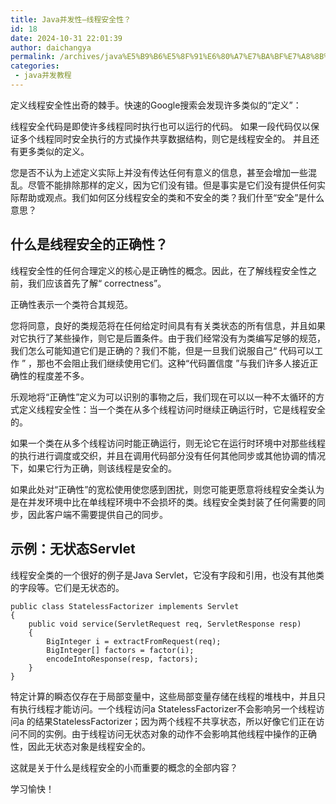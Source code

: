 ```yaml
---
title: Java并发性–线程安全性？
id: 18
date: 2024-10-31 22:01:39
author: daichangya
permalink: /archives/java%E5%B9%B6%E5%8F%91%E6%80%A7%E7%BA%BF%E7%A8%8B%E5%AE%89%E5%85%A8%E6%80%A7/
categories:
 - java并发教程
---
```


定义线程安全性出奇的棘手。快速的Google搜索会发现许多类似的“定义”：

线程安全代码是即使许多线程同时执行也可以运行的代码。
如果一段代码仅以保证多个线程同时安全执行的方式操作共享数据结构，则它是线程安全的。
并且还有更多类似的定义。

您是否不认为上述定义实际上并没有传达任何有意义的信息，甚至会增加一些混乱。尽管不能排除那样的定义，因为它们没有错。但是事实是它们没有提供任何实际帮助或观点。我们如何区分线程安全的类和不安全的类？我们什至“安全”是什么意思？

## 什么是线程安全的正确性？
线程安全性的任何合理定义的核心是正确性的概念。因此，在了解线程安全性之前，我们应该首先了解“ correctness”。

正确性表示一个类符合其规范。

您将同意，良好的类规范将在任何给定时间具有有关类状态的所有信息，并且如果对它执行了某些操作，则它是后置条件。由于我们经常没有为类编写足够的规范，我们怎么可能知道它们是正确的？我们不能，但是一旦我们说服自己“ 代码可以工作 ” ，那也不会阻止我们继续使用它们。这种“代码置信度 ”与我们许多人接近正确性的程度差不多。

乐观地将“正确性”定义为可以识别的事物之后，我们现在可以以一种不太循环的方式定义线程安全性：当一个类在从多个线程访问时继续正确运行时，它是线程安全的。

如果一个类在从多个线程访问时能正确运行，则无论它在运行时环境中对那些线程的执行进行调度或交织，并且在调用代码部分没有任何其他同步或其他协调的情况下，如果它行为正确，则该线程是安全的。

如果此处对“正确性”的宽松使用使您感到困扰，则您可能更愿意将线程安全类认为是在并发环境中比在单线程环境中不会损坏的类。线程安全类封装了任何需要的同步，因此客户端不需要提供自己的同步。

## 示例：无状态Servlet
线程安全类的一个很好的例子是Java Servlet，它没有字段和引用，也没有其他类的字段等。它们是无状态的。
```
public class StatelessFactorizer implements Servlet 
{
    public void service(ServletRequest req, ServletResponse resp) 
    {
        BigInteger i = extractFromRequest(req);
        BigInteger[] factors = factor(i);
        encodeIntoResponse(resp, factors);
    }
}
```
特定计算的瞬态仅存在于局部变量中，这些局部变量存储在线程的堆栈中，并且只有执行线程才能访问。一个线程访问a StatelessFactorizer不会影响另一个线程访问a 的结果StatelessFactorizer；因为两个线程不共享状态，所以好像它们正在访问不同的实例。由于线程访问无状态对象的动作不会影响其他线程中操作的正确性，因此无状态对象是线程安全的。

这就是关于什么是线程安全的小而重要的概念的全部内容？

学习愉快！